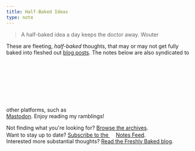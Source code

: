 ```yaml
---
title: Half-Baked Ideas
type: note
---
```


> A half-baked idea a day keeps the doctor away. <span>Wouter</span>

These are fleeting, _half-baked_ thoughts, that may or may not get fully baked into fleshed out [blog posts](/post). The notes below are also syndicated to other platforms, such as <svg class='icon icon-text'><use xlink:href='#discuss'></use></svg>[Mastodon](https://chat.brainbaking.com/@wouter). Enjoy reading my ramblings!

Not finding what you're looking for? [Browse the archives](/archives).<br/>
Want to stay up to date? [Subscribe to the <svg class='icon icon-small' width='16' height='16'><use xlink:href='#news'></use></svg>Notes Feed](/notes/index.xml).<br/>
Interested more substantial thoughts? [Read the Freshly Baked blog](/post).

